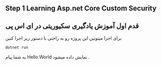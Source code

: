﻿## Step 1 Learning Asp.net Core Custom Security

## قدم اول آموزش یادگیری سکیوریتی در ای اس پی

برای اجرا میتونین این پروژه رو به راحتی با دستور زیر اجرا کنین

```
dotnet run

```

به شما پیام Hello World نمایش داده میشود .

